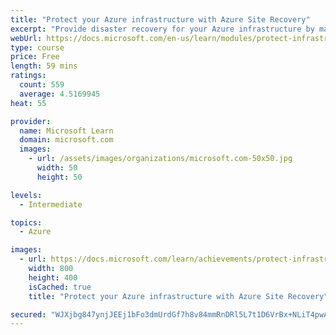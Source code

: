 ```yaml
---
title: "Protect your Azure infrastructure with Azure Site Recovery"
excerpt: "Provide disaster recovery for your Azure infrastructure by managing and orchestrating replication, failover, and failback of Azure virtual machines with Azure Site Recovery."
webUrl: https://docs.microsoft.com/en-us/learn/modules/protect-infrastructure-with-site-recovery/
type: course
price: Free
length: 59 mins
ratings:
  count: 559
  average: 4.5169945
heat: 55

provider:
  name: Microsoft Learn
  domain: microsoft.com
  images:
    - url: /assets/images/organizations/microsoft.com-50x50.jpg
      width: 50
      height: 50

levels:
  - Intermediate

topics:
  - Azure

images:
  - url: https://docs.microsoft.com/learn/achievements/protect-infrastructure-with-azure-site-recovery-social.png
    width: 800
    height: 400
    isCached: true
    title: "Protect your Azure infrastructure with Azure Site Recovery"

secured: "WJXjbg847ynjJEEj1bFo3dmUrdGf7h8v84mmRnDRl5L7t1D6VrBx+NLiT4pwAdZd0WP7MCpbUJZ2PNLC0BlykGYNk3nIEZmByNl2lKhInbaKY/uapDeiPdYtChWHOXBaDOw5HKCTiNqi92vWrOpB7QiCKBwdtfyrQM77DKSW6+jYjcKfeys4GLqyUnHsKuH69Tavej7GCSZccjwTGbUoISWb7DV0/a/ANolkUKHqpl8hAQsvWluuH9i966iMdtk1Qx8V4rJjHKOvjrOzEF3w1/5nDzsgnYP9PIkswv0zP32VzZPcFsEMvcrx3utubG8M630pw0L9qmTMvbmE0o7ZMeShGuk2FtbZZKx+UKw7xVyc1KkOT6Pq4FYvyuUd0Ur33+wrpkBh2q9lKAnhGOACJw==;qwaucBNbQ+P/+Gf58UhIrA=="
---
```


